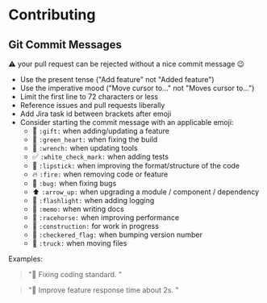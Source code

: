 # Contributing

## Git Commit Messages

:warning: your pull request can be rejected without a nice commit message :wink:

* Use the present tense ("Add feature" not "Added feature")
* Use the imperative mood ("Move cursor to..." not "Moves cursor to...")
* Limit the first line to 72 characters or less
* Reference issues and pull requests liberally
* Add Jira task id between brackets after emoji
* Consider starting the commit message with an applicable emoji:
  * :gift: `:gift:` when adding/updating a feature
  * :green_heart: `:green_heart:` when fixing the build
  * :wrench: `:wrench:` when updating tools
  * :white_check_mark: `:white_check_mark:` when adding tests
  * :lipstick: `:lipstick:` when improving the format/structure of the code
  * :fire: `:fire:` when removing code or feature
  * :bug: `:bug:` when fixing bugs
  * :arrow_up: `:arrow_up:` when upgrading a module / component / dependency
  * :flashlight: `:flashlight:` when adding logging
  * :memo: `:memo:` when writing docs
  * :racehorse: `:racehorse:` when improving performance
  * :construction: `:construction:` for work in progress
  * :checkered_flag: `:checkered_flag:` when bumping version number
  * :truck: `:truck:` when moving files

Examples:

> ":lipstick: Fixing coding standard. "

> ":racehorse: Improve feature response time about 2s. "
